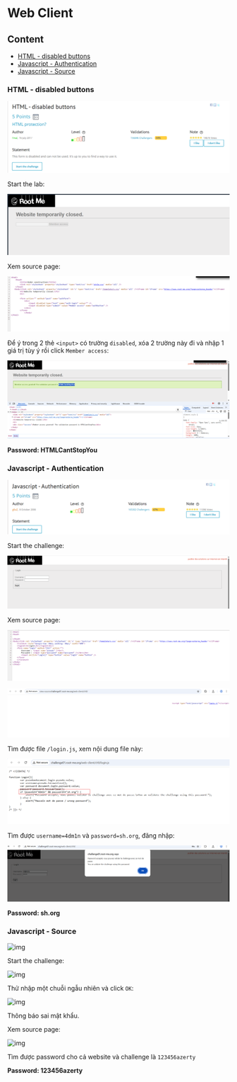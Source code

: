 # Web Client

## Content

- [HTML - disabled buttons](https://github.com/DucThinh47/Rootme-CTF/blob/main/Web-Client/Web_Client.md#html---disabled-buttons)
- [Javascript - Authentication](https://github.com/DucThinh47/Rootme-CTF/blob/main/Web-Client/Web_Client.md#javascript---authentication)
- [Javascript - Source]()

### HTML - disabled buttons

![img](https://github.com/DucThinh47/Rootme-CTF/blob/main/Web-Client/images/image.png?raw=true)

Start the lab:

![img](https://github.com/DucThinh47/Rootme-CTF/blob/main/Web-Client/images/image1.png?raw=true)

Xem source page:

![img](https://github.com/DucThinh47/Rootme-CTF/blob/main/Web-Client/images/image2.png?raw=true)

Để ý trong 2 thẻ `<input>` có trường `disabled`, xóa 2 trường này đi và nhập 1 giá trị tùy ý rồi click `Member access`:

![img](https://github.com/DucThinh47/Rootme-CTF/blob/main/Web-Client/images/image3.png?raw=true)

**Password: HTMLCantStopYou**

### Javascript - Authentication

![img](https://github.com/DucThinh47/Rootme-CTF/blob/main/Web-Client/images/image4.png?raw=true)

Start the challenge:

![img](https://github.com/DucThinh47/Rootme-CTF/blob/main/Web-Client/images/image5.png?raw=true)

Xem source page:

![img](https://github.com/DucThinh47/Rootme-CTF/blob/main/Web-Client/images/image6.png?raw=true)

![img](https://github.com/DucThinh47/Rootme-CTF/blob/main/Web-Client/images/image7.png?raw=true)

Tìm được file `/login.js`, xem nội dung file này:

![img](https://github.com/DucThinh47/Rootme-CTF/blob/main/Web-Client/images/image8.png?raw=true)

Tìm được `username=4dm1n` và `password=sh.org`, đăng nhập:

![img](https://github.com/DucThinh47/Rootme-CTF/blob/main/Web-Client/images/image9.png?raw=true)

**Password: sh.org**

### Javascript - Source

![img](10)

Start the challenge:

![img](11)

Thử nhập một chuỗi ngẫu nhiên và click `OK`:

![img](12)

Thông báo sai mật khẩu. 

Xem source page:

![img](13)

Tìm được password cho cả website và challenge là `123456azerty`

**Password: 123456azerty**













